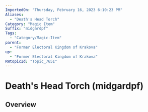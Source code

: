 ```yaml
---
ImportedOn: "Thursday, February 16, 2023 6:10:23 PM"
Aliases:
  - "Death's Head Torch"
Category: "Magic Item"
Suffix: "midgardpf"
Tags:
  - "Category/Magic-Item"
parent:
  - "Former Electoral Kingdom of Krakova"
up:
  - "Former Electoral Kingdom of Krakova"
RWtopicId: "Topic_7651"
---
```

# Death's Head Torch (midgardpf)
## Overview
